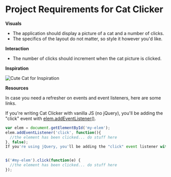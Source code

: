# Project Requirements for Cat Clicker
**Visuals**

* The application should display a picture of a cat and a number of clicks.
* The specifics of the layout do not matter, so style it however you'd like.

**Interaction**

* The number of clicks should increment when the cat picture is clicked.

**Inspiration**

![Cute Cat for Inspiration](https://lh3.ggpht.com/nlI91wYNCrjjNy5f-S3CmVehIBM4cprx-JFWOztLk7vFlhYuFR6YnxcT446AvxYg4Ab7M1Fy0twaOCWYcUk=s0#w=640&h=426)

**Resources**

In case you need a refresher on events and event listeners, here are some links.

If you're writing Cat Clicker with vanilla JS (no jQuery), you'll be adding the "click" event with [elem.addEventListener()](https://developer.mozilla.org/en-US/docs/Web/API/EventTarget.addEventListener).

```javascript
var elem = document.getElementById('my-elem');
elem.addEventListener('click', function(){
  //the element has been clicked... do stuff here
}, false);
If you're using jQuery, you'll be adding the "click" event listener with [jQuery.click()](http://api.jquery.com/click/).

```

```javascript

$('#my-elem').click(function(e) {
  //the element has been clicked... do stuff here
});

```
